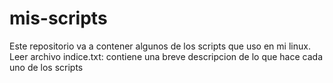 # mis-scripts
Este repositorio va a contener algunos de los scripts que uso en mi linux.
Leer archivo indice.txt: contiene una breve descripcion de lo que hace cada uno
de los scripts
